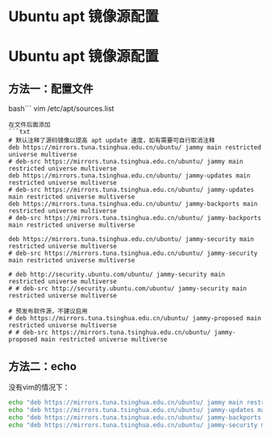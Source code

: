 # Ubuntu apt 镜像源配置


# Ubuntu apt 镜像源配置

## 方法一：配置文件

bash```
vim /etc/apt/sources.list
```
在文件后面添加
```txt
# 默认注释了源码镜像以提高 apt update 速度，如有需要可自行取消注释
deb https://mirrors.tuna.tsinghua.edu.cn/ubuntu/ jammy main restricted universe multiverse
# deb-src https://mirrors.tuna.tsinghua.edu.cn/ubuntu/ jammy main restricted universe multiverse
deb https://mirrors.tuna.tsinghua.edu.cn/ubuntu/ jammy-updates main restricted universe multiverse
# deb-src https://mirrors.tuna.tsinghua.edu.cn/ubuntu/ jammy-updates main restricted universe multiverse
deb https://mirrors.tuna.tsinghua.edu.cn/ubuntu/ jammy-backports main restricted universe multiverse
# deb-src https://mirrors.tuna.tsinghua.edu.cn/ubuntu/ jammy-backports main restricted universe multiverse

deb https://mirrors.tuna.tsinghua.edu.cn/ubuntu/ jammy-security main restricted universe multiverse
# deb-src https://mirrors.tuna.tsinghua.edu.cn/ubuntu/ jammy-security main restricted universe multiverse

# deb http://security.ubuntu.com/ubuntu/ jammy-security main restricted universe multiverse
# # deb-src http://security.ubuntu.com/ubuntu/ jammy-security main restricted universe multiverse

# 预发布软件源，不建议启用
# deb https://mirrors.tuna.tsinghua.edu.cn/ubuntu/ jammy-proposed main restricted universe multiverse
# # deb-src https://mirrors.tuna.tsinghua.edu.cn/ubuntu/ jammy-proposed main restricted universe multiverse
```

## 方法二：echo

没有vim的情况下：
```bash
echo "deb https://mirrors.tuna.tsinghua.edu.cn/ubuntu/ jammy main restricted universe multiverse" >> /etc/apt/sources.list
echo "deb https://mirrors.tuna.tsinghua.edu.cn/ubuntu/ jammy-updates main restricted universe multiverse" >> /etc/apt/sources.list
echo "deb https://mirrors.tuna.tsinghua.edu.cn/ubuntu/ jammy-backports main restricted universe multiverse" >> /etc/apt/sources.list
echo "deb https://mirrors.tuna.tsinghua.edu.cn/ubuntu/ jammy-security main restricted universe multiverse" >> /etc/apt/sources.list
```

